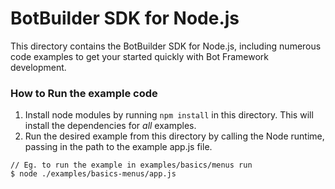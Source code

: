 # BotBuilder SDK for Node.js

This directory contains the BotBuilder SDK for Node.js, including numerous code examples to get your started quickly with Bot Framework development.

### How to Run the example code
1. Install node modules by running `npm install` in this directory.  This will install the dependencies for *all* examples.
2. Run the desired example from this directory by calling the Node runtime, passing in the path to the example app.js file.
```
// Eg. to run the example in examples/basics/menus run
$ node ./examples/basics-menus/app.js
```
